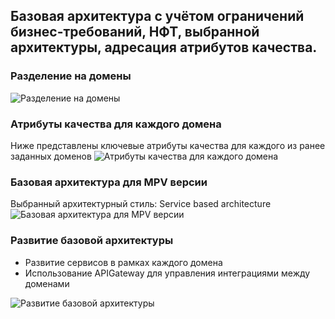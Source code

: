 ## Базовая архитектура с учётом ограничений бизнес-требований, НФТ, выбранной архитектуры, адресация атрибутов качества.


### Разделение на домены
<image src="/images/Базовая архитектура/Разделение на домены.png" alt="Разделение на домены">


### Атрибуты качества для каждого домена
Ниже представлены ключевые атрибуты качества для каждого из ранее заданных доменов
<image src="/images/Базовая архитектура/Атрибуты качества для каждого домена.png" alt="Атрибуты качества для каждого домена">


### Базовая архитектура для MPV версии
Выбранный архитектурный стиль: Service based architecture 
<image src="/images/Базовая архитектура/Базовая архитектура для MPV версии.png" alt="Базовая архитектура для MPV версии">


### Развитие базовой архитектуры
- Развитие сервисов в рамках каждого домена
- Использование APIGateway для управления интеграциями между доменами
<image src="/images/Базовая архитектура/Развитие базовой архитектуры.png" alt="Развитие базовой архитектуры">



